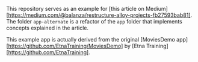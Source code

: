 This repository serves as an example for [this article on Medium][https://medium.com/@balanza/restructure-alloy-projects-fb27593bab81].
The folder `app-alternate` is a refactor of the `app` folder that implements concepts explained in the article.

This example app is actually derived from the original [MoviesDemo app][https://github.com/EtnaTraining/MoviesDemo] by [Etna Training][https://github.com/EtnaTraining].